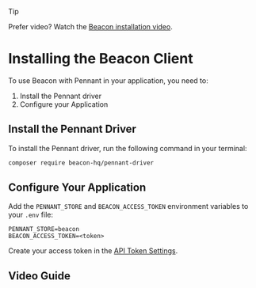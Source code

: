 > [!TIP]
> Prefer video? Watch the [Beacon installation video](#video-guide).

# Installing the Beacon Client

To use Beacon with Pennant in your application, you need to:

1. Install the Pennant driver
2. Configure your Application

## Install the Pennant Driver

To install the Pennant driver, run the following command in your terminal:

```bash
composer require beacon-hq/pennant-driver
```

## Configure Your Application

Add the `PENNANT_STORE` and `BEACON_ACCESS_TOKEN` environment variables to your `.env` file:

```dotenv
PENNANT_STORE=beacon
BEACON_ACCESS_TOKEN=<token>
```

Create your access token in the [API Token Settings](/settings/api).

## Video Guide

<lite-youtube class="mt-4" videoid="lNuCNkJ9-xE" />
